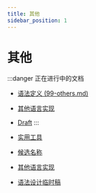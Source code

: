 ```yaml
---
title: 其他
sidebar_position: 1
---
```


<head>
  <meta name="robots" content="noindex, nofollow" />
</head>

# 其他

:::danger 正在进行中的文档
- [语法定义 (99-others.md)](../grammer/data-type/others)
- [其他语言实现](./other-language-implements.md)
- [Draft](./draft.md)
:::

- [实用工具](./helpful-tools.md)
- [候选名称](./candidate-names.md)
- [其他语言实现](./other-language-implements.md)
- [语法设计临时稿](./draft.md)
